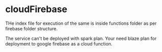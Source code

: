 # cloudFirebase

THe index file for execution of the same is inside functions folder as per firebase folder structure.


The service can't be deployed with spark plan. Your need blaze plan for deployment to google firebase as a cloud function.
